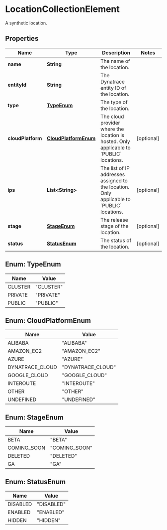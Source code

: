 

# LocationCollectionElement

A synthetic location.

## Properties

| Name | Type | Description | Notes |
|------------ | ------------- | ------------- | -------------|
|**name** | **String** | The name of the location. |  |
|**entityId** | **String** | The Dynatrace entity ID of the location. |  |
|**type** | [**TypeEnum**](#TypeEnum) | The type of the location. |  |
|**cloudPlatform** | [**CloudPlatformEnum**](#CloudPlatformEnum) | The cloud provider where the location is hosted.    Only applicable to &#x60;PUBLIC&#x60; locations. |  [optional] |
|**ips** | **List&lt;String&gt;** | The list of IP addresses assigned to the location.    Only applicable to &#x60;PUBLIC&#x60; locations. |  [optional] |
|**stage** | [**StageEnum**](#StageEnum) | The release stage of the location. |  [optional] |
|**status** | [**StatusEnum**](#StatusEnum) | The status of the location. |  [optional] |



## Enum: TypeEnum

| Name | Value |
|---- | -----|
| CLUSTER | &quot;CLUSTER&quot; |
| PRIVATE | &quot;PRIVATE&quot; |
| PUBLIC | &quot;PUBLIC&quot; |



## Enum: CloudPlatformEnum

| Name | Value |
|---- | -----|
| ALIBABA | &quot;ALIBABA&quot; |
| AMAZON_EC2 | &quot;AMAZON_EC2&quot; |
| AZURE | &quot;AZURE&quot; |
| DYNATRACE_CLOUD | &quot;DYNATRACE_CLOUD&quot; |
| GOOGLE_CLOUD | &quot;GOOGLE_CLOUD&quot; |
| INTEROUTE | &quot;INTEROUTE&quot; |
| OTHER | &quot;OTHER&quot; |
| UNDEFINED | &quot;UNDEFINED&quot; |



## Enum: StageEnum

| Name | Value |
|---- | -----|
| BETA | &quot;BETA&quot; |
| COMING_SOON | &quot;COMING_SOON&quot; |
| DELETED | &quot;DELETED&quot; |
| GA | &quot;GA&quot; |



## Enum: StatusEnum

| Name | Value |
|---- | -----|
| DISABLED | &quot;DISABLED&quot; |
| ENABLED | &quot;ENABLED&quot; |
| HIDDEN | &quot;HIDDEN&quot; |




